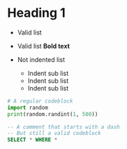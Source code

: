 # Heading 1
- Valid list
- Valid list
**Bold text**

- Not indented list
	- Indent sub list
	- Indent sub list
	- Indent sub list


```python
# A regular codeblock
import random
print(random.randint(1, 500))
```

```sql
-- A comment that starts with a dash
-- But still a valid codeblock
SELECT * WHERE *
```
